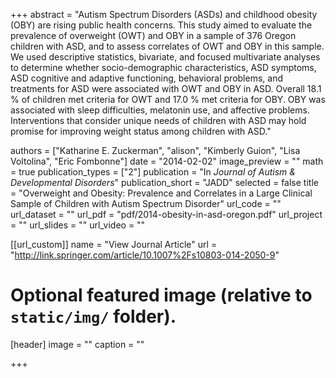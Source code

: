 +++
abstract = "Autism Spectrum Disorders (ASDs) and childhood obesity (OBY) are rising public health concerns. This study aimed to evaluate the prevalence of overweight (OWT) and OBY in a sample of 376 Oregon children with ASD, and to assess correlates of OWT and OBY in this sample. We used descriptive statistics, bivariate, and focused multivariate analyses to determine whether socio-demographic characteristics, ASD symptoms, ASD cognitive and adaptive functioning, behavioral problems, and treatments for ASD were associated with OWT and OBY in ASD. Overall 18.1 % of children met criteria for OWT and 17.0 % met criteria for OBY. OBY was associated with sleep difficulties, melatonin use, and affective problems. Interventions that consider unique needs of children with ASD may hold promise for improving weight status among children with ASD."

authors = ["Katharine E. Zuckerman", "alison", "Kimberly Guion", "Lisa Voltolina", "Eric Fombonne"]
date = "2014-02-02"
image_preview = ""
math = true
publication_types = ["2"]
publication = "In *Journal of Autism & Developmental Disorders*"
publication_short = "JADD"
selected = false
title = "Overweight and Obesity: Prevalence and Correlates in a Large Clinical Sample of Children with Autism Spectrum Disorder"
url_code = ""
url_dataset = ""
url_pdf = "pdf/2014-obesity-in-asd-oregon.pdf"
url_project = ""
url_slides = ""
url_video = ""

[[url_custom]]
name = "View Journal Article"
url = "http://link.springer.com/article/10.1007%2Fs10803-014-2050-9"

# Optional featured image (relative to `static/img/` folder).
[header]
image = ""
caption = ""

+++
